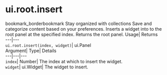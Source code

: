  
#  ui.root.insert 
bookmark_borderbookmark Stay organized with collections  Save and categorize content based on your preferences. 
Inserts a widget into to the root panel at the specified index. 
Returns the root panel.
Usage| Returns  
---|---  
`ui.root.insert(index, widget)`| ui.Panel  
Argument| Type| Details  
---|---|---  
`index`| Number| The index at which to insert the widget.  
`widget`| ui.Widget| The widget to insert.  
